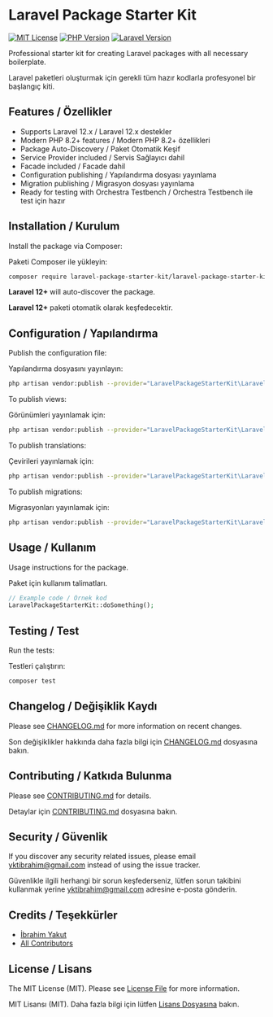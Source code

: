# Laravel Package Starter Kit

[![MIT License](https://img.shields.io/badge/License-MIT-green.svg)](LICENSE)
[![PHP Version](https://img.shields.io/badge/PHP-8.2%2B-blue)](composer.json)
[![Laravel Version](https://img.shields.io/badge/Laravel-12.0%2B-red)](composer.json)

Professional starter kit for creating Laravel packages with all necessary boilerplate.

Laravel paketleri oluşturmak için gerekli tüm hazır kodlarla profesyonel bir başlangıç kiti.

## Features / Özellikler

- Supports Laravel 12.x / Laravel 12.x destekler
- Modern PHP 8.2+ features / Modern PHP 8.2+ özellikleri
- Package Auto-Discovery / Paket Otomatik Keşif
- Service Provider included / Servis Sağlayıcı dahil
- Facade included / Facade dahil
- Configuration publishing / Yapılandırma dosyası yayınlama
- Migration publishing / Migrasyon dosyası yayınlama
- Ready for testing with Orchestra Testbench / Orchestra Testbench ile test için hazır

## Installation / Kurulum

Install the package via Composer:

Paketi Composer ile yükleyin:

```bash
composer require laravel-package-starter-kit/laravel-package-starter-kit
```

**Laravel 12+** will auto-discover the package.

**Laravel 12+** paketi otomatik olarak keşfedecektir.

## Configuration / Yapılandırma

Publish the configuration file:

Yapılandırma dosyasını yayınlayın:

```bash
php artisan vendor:publish --provider="LaravelPackageStarterKit\LaravelPackageStarterKitServiceProvider" --tag="laravelpackagestarterkit-config"
```

To publish views:

Görünümleri yayınlamak için:

```bash
php artisan vendor:publish --provider="LaravelPackageStarterKit\LaravelPackageStarterKitServiceProvider" --tag="laravelpackagestarterkit-views"
```

To publish translations:

Çevirileri yayınlamak için:

```bash
php artisan vendor:publish --provider="LaravelPackageStarterKit\LaravelPackageStarterKitServiceProvider" --tag="laravelpackagestarterkit-translations"
```

To publish migrations:

Migrasyonları yayınlamak için:

```bash
php artisan vendor:publish --provider="LaravelPackageStarterKit\LaravelPackageStarterKitServiceProvider" --tag="laravelpackagestarterkit-migrations"
```

## Usage / Kullanım

Usage instructions for the package.

Paket için kullanım talimatları.

```php
// Example code / Örnek kod
LaravelPackageStarterKit::doSomething();
```

## Testing / Test

Run the tests:

Testleri çalıştırın:

```bash
composer test
```

## Changelog / Değişiklik Kaydı

Please see [CHANGELOG.md](CHANGELOG.md) for more information on recent changes.

Son değişiklikler hakkında daha fazla bilgi için [CHANGELOG.md](CHANGELOG.md) dosyasına bakın.

## Contributing / Katkıda Bulunma

Please see [CONTRIBUTING.md](CONTRIBUTING.md) for details.

Detaylar için [CONTRIBUTING.md](CONTRIBUTING.md) dosyasına bakın.

## Security / Güvenlik

If you discover any security related issues, please email [yktibrahim@gmail.com](mailto:yktibrahim@gmail.com) instead of using the issue tracker.

Güvenlikle ilgili herhangi bir sorun keşfederseniz, lütfen sorun takibini kullanmak yerine [yktibrahim@gmail.com](mailto:yktibrahim@gmail.com) adresine e-posta gönderin.

## Credits / Teşekkürler

- [İbrahim Yakut](https://github.com/yktibrahim)
- [All Contributors](../../contributors)

## License / Lisans

The MIT License (MIT). Please see [License File](LICENSE) for more information.

MIT Lisansı (MIT). Daha fazla bilgi için lütfen [Lisans Dosyasına](LICENSE) bakın. 